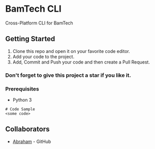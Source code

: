 # BamTech CLI

Cross-Platform CLI for BamTech

## Getting Started

1. Clone this repo and open it on your favorite code editor.
2. Add your code to the project.
3. Add, Commit and Push your code and then create a Pull Request.

### Don't forget to give this project a star if you like it.

### Prerequisites

- Python 3

```
# Code Sample
<some code>
```

## Collaborators

* [Abraham](https://github.com/AbeTavarez/) - GitHub
